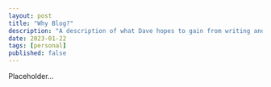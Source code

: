 ```yaml
---
layout: post
title: "Why Blog?"
description: "A description of what Dave hopes to gain from writing and publishing posts."
date: 2023-01-22
tags: [personal]
published: false
---
```


Placeholder...
